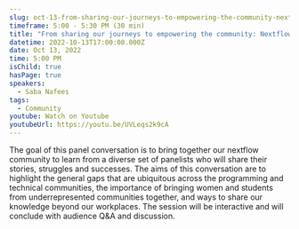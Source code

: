 ```yaml
---
slug: oct-13-from-sharing-our-journeys-to-empowering-the-community-nextflow-and-beyond
timeframe: 5:00 - 5:30 PM (30 min)
title: "From sharing our journeys to empowering the community: Nextflow & beyond"
datetime: 2022-10-13T17:00:00.000Z
date: Oct 13, 2022
time: 5:00 PM
isChild: true
hasPage: true
speakers:
  - Saba Nafees
tags:
  - Community
youtube: Watch on Youtube
youtubeUrl: https://youtu.be/UVLeqs2k9cA
---
```

The goal of this panel conversation is to bring together our nextflow community to learn from a diverse set of panelists who will share their stories, struggles and successes. The aims of this conversation are to highlight the general gaps that are ubiquitous across the programming and technical communities, the importance of bringing women and students from underrepresented communities together, and ways to share our knowledge beyond our workplaces. The session will be interactive and will conclude with audience Q&A and discussion.
